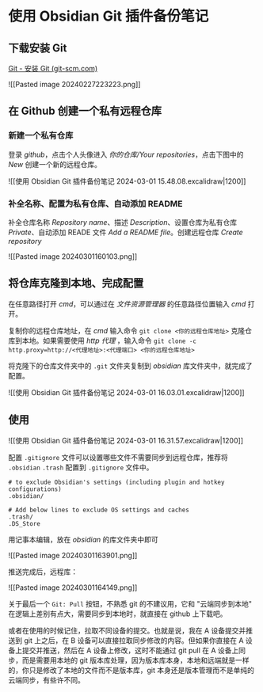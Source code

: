 # 使用 Obsidian Git 插件备份笔记

## 下载安装 Git

[Git - 安装 Git (git-scm.com)](https://git-scm.com/book/zh/v2/%E8%B5%B7%E6%AD%A5-%E5%AE%89%E8%A3%85-Git)

![[Pasted image 20240227223223.png]]

## 在 Github 创建一个私有远程仓库

### 新建一个私有仓库

登录 *github*，点击个人头像进入 *你的仓库/Your repositories*，点击下图中的 *New* 创建一个新的远程仓库。

![[使用 Obsidian Git 插件备份笔记 2024-03-01 15.48.08.excalidraw|1200]]

### 补全名称、配置为私有仓库、自动添加 README

补全仓库名称 *Repository name*、描述 *Description*、设置仓库为私有仓库 *Private*、自动添加 READE 文件 *Add a README file*。创建远程仓库 *Create repository*

![[Pasted image 20240301160103.png]]

## 将仓库克隆到本地、完成配置

在任意路径打开 *cmd*，可以通过在 *文件资源管理器* 的任意路径位置输入 *cmd* 打开。

复制你的远程仓库地址，在 *cmd* 输入命令 `git clone <你的远程仓库地址>` 克隆仓库到本地。如果需要使用 *http 代理* ，输入命令 `git clone -c http.proxy=http://<代理地址>:<代理端口> <你的远程仓库地址>`  

将克隆下的仓库文件夹中的 `.git` 文件夹复制到 *obsidian* 库文件夹中，就完成了配置。

![[使用 Obsidian Git 插件备份笔记 2024-03-01 16.03.01.excalidraw|1200]]

## 使用

![[使用 Obsidian Git 插件备份笔记 2024-03-01 16.31.57.excalidraw|1200]]

配置 `.gitignore` 文件可以设置哪些文件不需要同步到远程仓库，推荐将 `.obsidian` `.trash` 配置到 `.gitignore` 文件中。

```text nums
# to exclude Obsidian's settings (including plugin and hotkey configurations)
.obsidian/

# Add below lines to exclude OS settings and caches
.trash/
.DS_Store

```

用记事本编辑，放在 *obsidian* 的库文件夹中即可

![[Pasted image 20240301163901.png]]

推送完成后，远程库：

![[Pasted image 20240301164149.png]]

关于最后一个 `Git: Pull` 按钮，不熟悉 git 的不建议用，它和 "云端同步到本地" 在逻辑上差别有点大，需要同步到本地时，就直接在 github 上下载吧。

或者在使用的时候记住，拉取不同设备的提交。也就是说，我在 A 设备提交并推送到 git 上之后，在 B 设备可以直接拉取同步修改的内容。但如果你直接在 A 设备上提交并推送，然后在 A 设备上修改，这时不能通过 git pull 在 A 设备上同步，而是需要用本地的 git 版本库处理，因为版本库本身，本地和远端就是一样的，你只是修改了本地的文件而不是版本库，git 本身还是版本管理而不是单纯的云端同步，有些许不同。